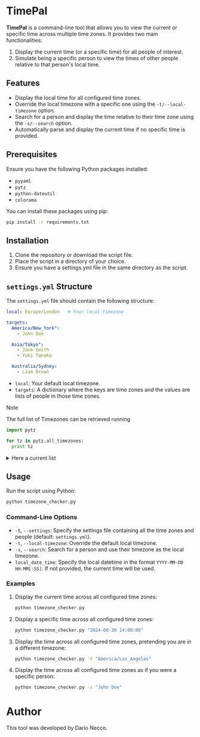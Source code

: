 # TimePal

**TimePal** is a command-line tool that allows you to view the current or specific time across multiple time zones. It provides two main functionalities:
1. Display the current time (or a specific time) for all people of interest.
2. Simulate being a specific person to view the times of other people relative to that person's local time.

## Features

- Display the local time for all configured time zones.
- Override the local timezone with a specific one using the `-t/--local-timezone` option.
- Search for a person and display the time relative to their time zone using the `-s/--search` option.
- Automatically parse and display the current time if no specific time is provided.

## Prerequisites

Ensure you have the following Python packages installed:
- `pyyaml`
- `pytz`
- `python-dateutil`
- `colorama`

You can install these packages using pip:

```bash
pip install -r requirements.txt
```

## Installation
1. Clone the repository or download the script file.
1. Place the script in a directory of your choice.
1. Ensure you have a settings.yml file in the same directory as the script.

## `settings.yml` Structure
The `settings.yml` file should contain the following structure:

```yaml
local: Europe/London   # Your local timezone

targets:
  America/New_York":
    - John Doe

  Asia/Tokyo": 
    - Jane Smith
    - Yuki Tanaka

  Australia/Sydney:
    - Liam Brown
```

* `local`: Your default local timezone.
* `targets`: A dictionary where the keys are time zones and the values are lists of people in those time zones.

> [!NOTE]  
> The full list of Timezones can be retrieved running
> ```python
> import pytz
> 
> for tz in pytz.all_timezones:
>   print tz
> ```
>
> <details>
>  <summary>Here a current list</summary>
>  
> ```
> Africa/Abidjan
> Africa/Accra
> Africa/Addis_Ababa
> Africa/Algiers
> Africa/Asmara
> Africa/Asmera
> Africa/Bamako
> Africa/Bangui
> Africa/Banjul
> Africa/Bissau
> Africa/Blantyre
> Africa/Brazzaville
> Africa/Bujumbura
> Africa/Cairo
> Africa/Casablanca
> Africa/Ceuta
> Africa/Conakry
> Africa/Dakar
> Africa/Dar_es_Salaam
> Africa/Djibouti
> Africa/Douala
> Africa/El_Aaiun
> Africa/Freetown
> Africa/Gaborone
> Africa/Harare
> Africa/Johannesburg
> Africa/Juba
> Africa/Kampala
> Africa/Khartoum
> Africa/Kigali
> Africa/Kinshasa
> Africa/Lagos
> Africa/Libreville
> Africa/Lome
> Africa/Luanda
> Africa/Lubumbashi
> Africa/Lusaka
> Africa/Malabo
> Africa/Maputo
> Africa/Maseru
> Africa/Mbabane
> Africa/Mogadishu
> Africa/Monrovia
> Africa/Nairobi
> Africa/Ndjamena
> Africa/Niamey
> Africa/Nouakchott
> Africa/Ouagadougou
> Africa/Porto-Novo
> Africa/Sao_Tome
> Africa/Timbuktu
> Africa/Tripoli
> Africa/Tunis
> Africa/Windhoek
> America/Adak
> America/Anchorage
> America/Anguilla
> America/Antigua
> America/Araguaina
> America/Argentina/Buenos_Aires
> America/Argentina/Catamarca
> America/Argentina/ComodRivadavia
> America/Argentina/Cordoba
> America/Argentina/Jujuy
> America/Argentina/La_Rioja
> America/Argentina/Mendoza
> America/Argentina/Rio_Gallegos
> America/Argentina/Salta
> America/Argentina/San_Juan
> America/Argentina/San_Luis
> America/Argentina/Tucuman
> America/Argentina/Ushuaia
> America/Aruba
> America/Asuncion
> America/Atikokan
> America/Atka
> America/Bahia
> America/Bahia_Banderas
> America/Barbados
> America/Belem
> America/Belize
> America/Blanc-Sablon
> America/Boa_Vista
> America/Bogota
> America/Boise
> America/Buenos_Aires
> America/Cambridge_Bay
> America/Campo_Grande
> America/Cancun
> America/Caracas
> America/Catamarca
> America/Cayenne
> America/Cayman
> America/Chicago
> America/Chihuahua
> America/Coral_Harbour
> America/Cordoba
> America/Costa_Rica
> America/Creston
> America/Cuiaba
> America/Curacao
> America/Danmarkshavn
> America/Dawson
> America/Dawson_Creek
> America/Denver
> America/Detroit
> America/Dominica
> America/Edmonton
> America/Eirunepe
> America/El_Salvador
> America/Ensenada
> America/Fort_Nelson
> America/Fort_Wayne
> America/Fortaleza
> America/Glace_Bay
> America/Godthab
> America/Goose_Bay
> America/Grand_Turk
> America/Grenada
> America/Guadeloupe
> America/Guatemala
> America/Guayaquil
> America/Guyana
> America/Halifax
> America/Havana
> America/Hermosillo
> America/Indiana/Indianapolis
> America/Indiana/Knox
> America/Indiana/Marengo
> America/Indiana/Petersburg
> America/Indiana/Tell_City
> America/Indiana/Vevay
> America/Indiana/Vincennes
> America/Indiana/Winamac
> America/Indianapolis
> America/Inuvik
> America/Iqaluit
> America/Jamaica
> America/Jujuy
> America/Juneau
> America/Kentucky/Louisville
> America/Kentucky/Monticello
> America/Knox_IN
> America/Kralendijk
> America/La_Paz
> America/Lima
> America/Los_Angeles
> America/Louisville
> America/Lower_Princes
> America/Maceio
> America/Managua
> America/Manaus
> America/Marigot
> America/Martinique
> America/Matamoros
> America/Mazatlan
> America/Mendoza
> America/Menominee
> America/Merida
> America/Metlakatla
> America/Mexico_City
> America/Miquelon
> America/Moncton
> America/Monterrey
> America/Montevideo
> America/Montreal
> America/Montserrat
> America/Nassau
> America/New_York
> America/Nipigon
> America/Nome
> America/Noronha
> America/North_Dakota/Beulah
> America/North_Dakota/Center
> America/North_Dakota/New_Salem
> America/Ojinaga
> America/Panama
> America/Pangnirtung
> America/Paramaribo
> America/Phoenix
> America/Port-au-Prince
> America/Port_of_Spain
> America/Porto_Acre
> America/Porto_Velho
> America/Puerto_Rico
> America/Rainy_River
> America/Rankin_Inlet
> America/Recife
> America/Regina
> America/Resolute
> America/Rio_Branco
> America/Rosario
> America/Santa_Isabel
> America/Santarem
> America/Santiago
> America/Santo_Domingo
> America/Sao_Paulo
> America/Scoresbysund
> America/Shiprock
> America/Sitka
> America/St_Barthelemy
> America/St_Johns
> America/St_Kitts
> America/St_Lucia
> America/St_Thomas
> America/St_Vincent
> America/Swift_Current
> America/Tegucigalpa
> America/Thule
> America/Thunder_Bay
> America/Tijuana
> America/Toronto
> America/Tortola
> America/Vancouver
> America/Virgin
> America/Whitehorse
> America/Winnipeg
> America/Yakutat
> America/Yellowknife
> Antarctica/Casey
> Antarctica/Davis
> Antarctica/DumontDUrville
> Antarctica/Macquarie
> Antarctica/Mawson
> Antarctica/McMurdo
> Antarctica/Palmer
> Antarctica/Rothera
> Antarctica/South_Pole
> Antarctica/Syowa
> Antarctica/Troll
> Antarctica/Vostok
> Arctic/Longyearbyen
> Asia/Aden
> Asia/Almaty
> Asia/Amman
> Asia/Anadyr
> Asia/Aqtau
> Asia/Aqtobe
> Asia/Ashgabat
> Asia/Ashkhabad
> Asia/Baghdad
> Asia/Bahrain
> Asia/Baku
> Asia/Bangkok
> Asia/Barnaul
> Asia/Beirut
> Asia/Bishkek
> Asia/Brunei
> Asia/Calcutta
> Asia/Chita
> Asia/Choibalsan
> Asia/Chongqing
> Asia/Chungking
> Asia/Colombo
> Asia/Dacca
> Asia/Damascus
> Asia/Dhaka
> Asia/Dili
> Asia/Dubai
> Asia/Dushanbe
> Asia/Gaza
> Asia/Harbin
> Asia/Hebron
> Asia/Ho_Chi_Minh
> Asia/Hong_Kong
> Asia/Hovd
> Asia/Irkutsk
> Asia/Istanbul
> Asia/Jakarta
> Asia/Jayapura
> Asia/Jerusalem
> Asia/Kabul
> Asia/Kamchatka
> Asia/Karachi
> Asia/Kashgar
> Asia/Kathmandu
> Asia/Katmandu
> Asia/Khandyga
> Asia/Kolkata
> Asia/Krasnoyarsk
> Asia/Kuala_Lumpur
> Asia/Kuching
> Asia/Kuwait
> Asia/Macao
> Asia/Macau
> Asia/Magadan
> Asia/Makassar
> Asia/Manila
> Asia/Muscat
> Asia/Nicosia
> Asia/Novokuznetsk
> Asia/Novosibirsk
> Asia/Omsk
> Asia/Oral
> Asia/Phnom_Penh
> Asia/Pontianak
> Asia/Pyongyang
> Asia/Qatar
> Asia/Qyzylorda
> Asia/Rangoon
> Asia/Riyadh
> Asia/Saigon
> Asia/Sakhalin
> Asia/Samarkand
> Asia/Seoul
> Asia/Shanghai
> Asia/Singapore
> Asia/Srednekolymsk
> Asia/Taipei
> Asia/Tashkent
> Asia/Tbilisi
> Asia/Tehran
> Asia/Tel_Aviv
> Asia/Thimbu
> Asia/Thimphu
> Asia/Tokyo
> Asia/Tomsk
> Asia/Ujung_Pandang
> Asia/Ulaanbaatar
> Asia/Ulan_Bator
> Asia/Urumqi
> Asia/Ust-Nera
> Asia/Vientiane
> Asia/Vladivostok
> Asia/Yakutsk
> Asia/Yekaterinburg
> Asia/Yerevan
> Atlantic/Azores
> Atlantic/Bermuda
> Atlantic/Canary
> Atlantic/Cape_Verde
> Atlantic/Faeroe
> Atlantic/Faroe
> Atlantic/Jan_Mayen
> Atlantic/Madeira
> Atlantic/Reykjavik
> Atlantic/South_Georgia
> Atlantic/St_Helena
> Atlantic/Stanley
> Australia/ACT
> Australia/Adelaide
> Australia/Brisbane
> Australia/Broken_Hill
> Australia/Canberra
> Australia/Currie
> Australia/Darwin
> Australia/Eucla
> Australia/Hobart
> Australia/LHI
> Australia/Lindeman
> Australia/Lord_Howe
> Australia/Melbourne
> Australia/NSW
> Australia/North
> Australia/Perth
> Australia/Queensland
> Australia/South
> Australia/Sydney
> Australia/Tasmania
> Australia/Victoria
> Australia/West
> Australia/Yancowinna
> Brazil/Acre
> Brazil/DeNoronha
> Brazil/East
> Brazil/West
> CET
> CST6CDT
> Canada/Atlantic
> Canada/Central
> Canada/East-Saskatchewan
> Canada/Eastern
> Canada/Mountain
> Canada/Newfoundland
> Canada/Pacific
> Canada/Saskatchewan
> Canada/Yukon
> Chile/Continental
> Chile/EasterIsland
> Cuba
> EET
> EST
> EST5EDT
> Egypt
> Eire
> Etc/GMT
> Etc/GMT+0
> Etc/GMT+1
> Etc/GMT+10
> Etc/GMT+11
> Etc/GMT+12
> Etc/GMT+2
> Etc/GMT+3
> Etc/GMT+4
> Etc/GMT+5
> Etc/GMT+6
> Etc/GMT+7
> Etc/GMT+8
> Etc/GMT+9
> Etc/GMT-0
> Etc/GMT-1
> Etc/GMT-10
> Etc/GMT-11
> Etc/GMT-12
> Etc/GMT-13
> Etc/GMT-14
> Etc/GMT-2
> Etc/GMT-3
> Etc/GMT-4
> Etc/GMT-5
> Etc/GMT-6
> Etc/GMT-7
> Etc/GMT-8
> Etc/GMT-9
> Etc/GMT0
> Etc/Greenwich
> Etc/UCT
> Etc/UTC
> Etc/Universal
> Etc/Zulu
> Europe/Amsterdam
> Europe/Andorra
> Europe/Astrakhan
> Europe/Athens
> Europe/Belfast
> Europe/Belgrade
> Europe/Berlin
> Europe/Bratislava
> Europe/Brussels
> Europe/Bucharest
> Europe/Budapest
> Europe/Busingen
> Europe/Chisinau
> Europe/Copenhagen
> Europe/Dublin
> Europe/Gibraltar
> Europe/Guernsey
> Europe/Helsinki
> Europe/Isle_of_Man
> Europe/Istanbul
> Europe/Jersey
> Europe/Kaliningrad
> Europe/Kiev
> Europe/Kirov
> Europe/Lisbon
> Europe/Ljubljana
> Europe/London
> Europe/Luxembourg
> Europe/Madrid
> Europe/Malta
> Europe/Mariehamn
> Europe/Minsk
> Europe/Monaco
> Europe/Moscow
> Europe/Nicosia
> Europe/Oslo
> Europe/Paris
> Europe/Podgorica
> Europe/Prague
> Europe/Riga
> Europe/Rome
> Europe/Samara
> Europe/San_Marino
> Europe/Sarajevo
> Europe/Simferopol
> Europe/Skopje
> Europe/Sofia
> Europe/Stockholm
> Europe/Tallinn
> Europe/Tirane
> Europe/Tiraspol
> Europe/Ulyanovsk
> Europe/Uzhgorod
> Europe/Vaduz
> Europe/Vatican
> Europe/Vienna
> Europe/Vilnius
> Europe/Volgograd
> Europe/Warsaw
> Europe/Zagreb
> Europe/Zaporozhye
> Europe/Zurich
> GB
> GB-Eire
> GMT
> GMT+0
> GMT-0
> GMT0
> Greenwich
> HST
> Hongkong
> Iceland
> Indian/Antananarivo
> Indian/Chagos
> Indian/Christmas
> Indian/Cocos
> Indian/Comoro
> Indian/Kerguelen
> Indian/Mahe
> Indian/Maldives
> Indian/Mauritius
> Indian/Mayotte
> Indian/Reunion
> Iran
> Israel
> Jamaica
> Japan
> Kwajalein
> Libya
> MET
> MST
> MST7MDT
> Mexico/BajaNorte
> Mexico/BajaSur
> Mexico/General
> NZ
> NZ-CHAT
> Navajo
> PRC
> PST8PDT
> Pacific/Apia
> Pacific/Auckland
> Pacific/Bougainville
> Pacific/Chatham
> Pacific/Chuuk
> Pacific/Easter
> Pacific/Efate
> Pacific/Enderbury
> Pacific/Fakaofo
> Pacific/Fiji
> Pacific/Funafuti
> Pacific/Galapagos
> Pacific/Gambier
> Pacific/Guadalcanal
> Pacific/Guam
> Pacific/Honolulu
> Pacific/Johnston
> Pacific/Kiritimati
> Pacific/Kosrae
> Pacific/Kwajalein
> Pacific/Majuro
> Pacific/Marquesas
> Pacific/Midway
> Pacific/Nauru
> Pacific/Niue
> Pacific/Norfolk
> Pacific/Noumea
> Pacific/Pago_Pago
> Pacific/Palau
> Pacific/Pitcairn
> Pacific/Pohnpei
> Pacific/Ponape
> Pacific/Port_Moresby
> Pacific/Rarotonga
> Pacific/Saipan
> Pacific/Samoa
> Pacific/Tahiti
> Pacific/Tarawa
> Pacific/Tongatapu
> Pacific/Truk
> Pacific/Wake
> Pacific/Wallis
> Pacific/Yap
> Poland
> Portugal
> ROC
> ROK
> Singapore
> Turkey
> UCT
> US/Alaska
> US/Aleutian
> US/Arizona
> US/Central
> US/East-Indiana
> US/Eastern
> US/Hawaii
> US/Indiana-Starke
> US/Michigan
> US/Mountain
> US/Pacific
> US/Pacific-New
> US/Samoa
> UTC
> Universal
> W-SU
> WET
> Zulu
> ```
>  
> </details>
>

## Usage
Run the script using Python:

```bash
python timezone_checker.py
```

### Command-Line Options
* `-S`, `--settings`: Specify the settings file containing all the time zones and people (default: `settings.yml`).
* `-t`, `--local-timezone`: Override the default local timezone.
* `-s`, `--search`: Search for a person and use their timezone as the local timezone.
* `local_date_time`: Specify the local datetime in the format `YYYY-MM-DD HH:MM[:SS]`. If not provided, the current time will be used.


### Examples

1. Display the current time across all configured time zones:

    ```bash
    python timezone_checker.py
    ```

1. Display a specific time across all configured time zones:

    ```bash
    python timezone_checker.py "2024-08-30 14:00:00"
    ```

1. Display the time across all configured time zones, pretending you are in a different timezone:
 
    ```bash
    python timezone_checker.py -t "America/Los_Angeles"
    ```

1. Display the time across all configured time zones as if you were a specific person:

    ```bash
    python timezone_checker.py -s "John Doe"
    ```

# Author
This tool was developed by Dario Necco.
